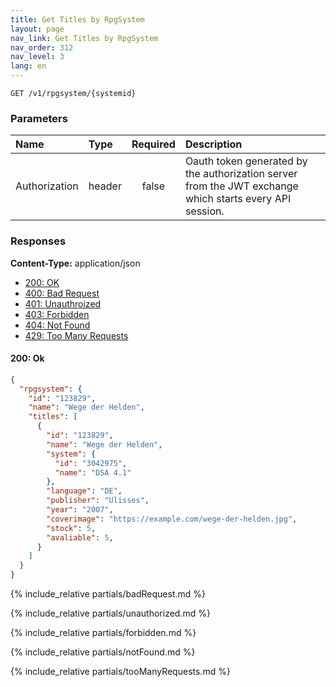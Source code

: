 ```yaml
---
title: Get Titles by RpgSystem
layout: page
nav_link: Get Titles by RpgSystem
nav_order: 312
nav_level: 3
lang: en
---
```


```
GET /v1/rpgsystem/{systemid}
```
### Parameters

| Name | Type  | Required | Description |
|:--------------|:--------|:----------:|:----------------------------------------------------------------------------------|
| Authorization | header | false | Oauth token generated by the authorization server from the JWT exchange which starts every API session. |

### Responses
**Content-Type:** application/json
- [200: OK](#200getTitlesByRpgSystem)
- [400: Bad Request](#400getTitlesByRpgSystem)
- [401: Unauthroized](#401getTitlesByRpgSystem)
- [403: Forbidden](#403getTitlesByRpgSystem)
- [404: Not Found](#404getTitlesByRpgSystem)
- [429: Too Many Requests](#429getTitlesByRpgSystem)

#### 200: Ok
```json
{
  "rpgsystem": {
    "id": "123829",
    "name": "Wege der Helden",
    "titles": [
      {
        "id": "123829",
        "name": "Wege der Helden",
        "system": {
          "id": "3042975",
          "name": "DSA 4.1"
        },
        "language": "DE",
        "publisher": "Ulisses",
        "year": "2007",
        "coverimage": "https://example.com/wege-der-helden.jpg",
        "stock": 5,
        "avaliable": 5,
      }
    ]
  }
}
```

{% include_relative partials/badRequest.md %}

{% include_relative partials/unauthorized.md %}

{% include_relative partials/forbidden.md %}

{% include_relative partials/notFound.md %}

{% include_relative partials/tooManyRequests.md %}
